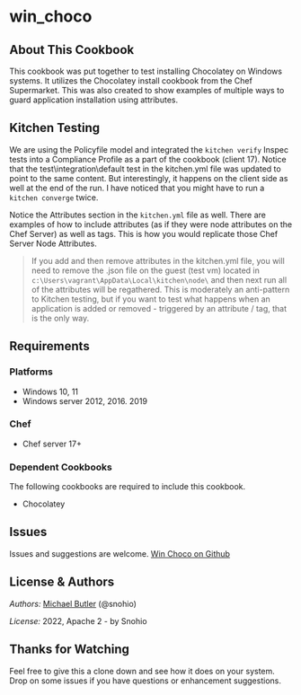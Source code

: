 # win_choco

## About This Cookbook

This cookbook was put together to test installing Chocolatey on Windows systems. It utilizes the Chocolatey install cookbook from the Chef Supermarket. This was also created to show examples of multiple ways to guard application installation using attributes.

## Kitchen Testing

We are using the Policyfile model and integrated the `kitchen verify` Inspec tests into a Compliance Profile as a part of the cookbook (client 17). Notice that the test\integration\default test in the kitchen.yml file was updated to point to the same content. But interestingly, it happens on the client side as well at the end of the run. I have noticed that you might have to run a `kitchen converge` twice.

Notice the Attributes section in the `kitchen.yml` file as well. There are examples of how to include attributes (as if they were node attributes on the Chef Server) as well as tags. This is how you would replicate those Chef Server Node Attributes.

> If you add and then remove attributes in the kitchen.yml file, you will need to remove the .json file on the guest (test vm) located in `c:\Users\vagrant\AppData\Local\kitchen\node\` and then next run all of the attributes will be regathered. This is moderately an anti-pattern to Kitchen testing, but if you want to test what happens when an application is added or removed - triggered by an attribute / tag, that is the only way.

## Requirements

### Platforms

* Windows 10, 11
* Windows server 2012, 2016. 2019

### Chef

* Chef server 17+

### Dependent Cookbooks

The following cookbooks are required to include this cookbook.

* Chocolatey

## Issues

Issues and suggestions are welcome. [Win Choco on Github](https://github.com/snohio/win_choco/issues)

## License & Authors

*Authors:* [Michael Butler](mailto:snohio@gmail.com) (@snohio)

*License:* 2022, Apache 2 - by Snohio

## Thanks for Watching

Feel free to give this a clone down and see how it does on your system. Drop on some issues if you have questions or enhancement suggestions.
